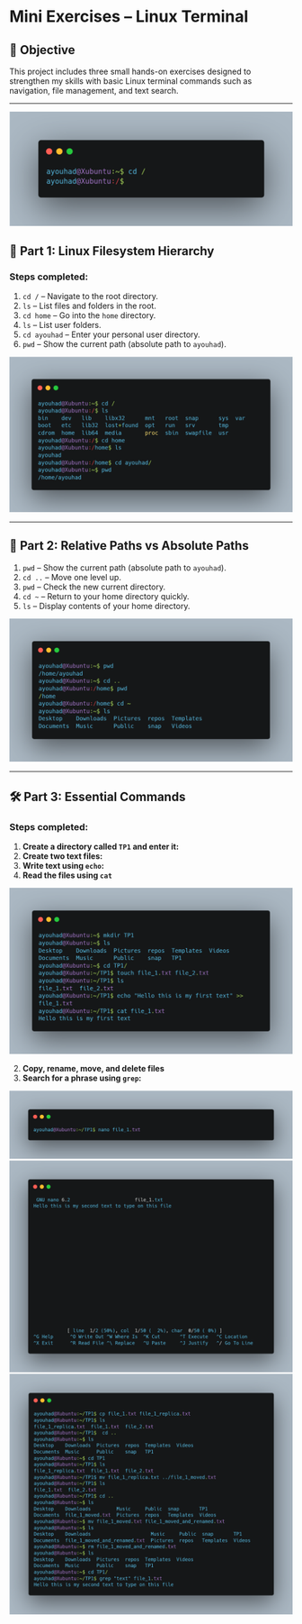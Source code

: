 # Mini Exercises – Linux Terminal

## 🔰 Objective
This project includes three small hands-on exercises designed to strengthen my skills with basic Linux terminal commands such as navigation, file management, and text search.

---

![image](img/image_1.png)

## 🧭 Part 1: Linux Filesystem Hierarchy

### Steps completed:
1. `cd /` – Navigate to the root directory.
2. `ls` – List files and folders in the root.
3. `cd home` – Go into the `home` directory.
4. `ls` – List user folders.
5. `cd ayouhad` – Enter your personal user directory.
6. `pwd` – Show the current path (absolute path to `ayouhad`).

![image](img/image_2.png)

---

## 🧭 Part 2: Relative Paths vs Absolute Paths
1. `pwd` – Show the current path (absolute path to `ayouhad`).
2. `cd ..` – Move one level up.
3. `pwd` – Check the new current directory.
4. `cd ~` – Return to your home directory quickly.
4. `ls` – Display contents of your home directory.

![image](img/image_3.png)

---

## 🛠️ Part 3: Essential Commands 

### Steps completed:
1. **Create a directory called `TP1` and enter it:**  
2. **Create two text files:**  
3. **Write text using `echo`:**  
1. **Read the files using `cat`**  

![image](img/image_4.png)

2. **Copy, rename, move, and delete files**  
3. **Search for a phrase using `grep`:**  

![image](img/image_5.png)
![image](img/image_6.png)
![image](img/image_7.png)
